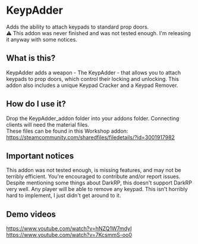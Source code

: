 # KeypAdder
Adds the ability to attach keypads to standard prop doors.  
⚠️ This addon was never finished and was not tested enough.  I'm releasing it anyway with some notices.  

## What is this?  
KeypAdder adds a weapon - The KeypAdder - that allows you to attach keypads to prop doors, which control their locking and unlocking.  This addon also includes a unique Keypad Cracker and a Keypad Remover.  

## How do I use it?
Drop the KeypAdder_addon folder into your addons folder.  Connecting clients will need the material files.  
These files can be found in this Workshop addon: https://steamcommunity.com/sharedfiles/filedetails/?id=3001917982  

## Important notices
This addon was not tested enough, is missing features, and may not be terribly efficient.  You're encouraged to contribute and/or report issues.  
Despite mentioning some things about DarkRP, this doesn't support DarkRP very well.  Any player will be able to remove any keypad.  This isn't horribly hard to implement, I just didn't get around to it.  

## Demo videos
https://www.youtube.com/watch?v=hNZQ1W7mdyI  
https://www.youtube.com/watch?v=7KcsmmS-oo0
